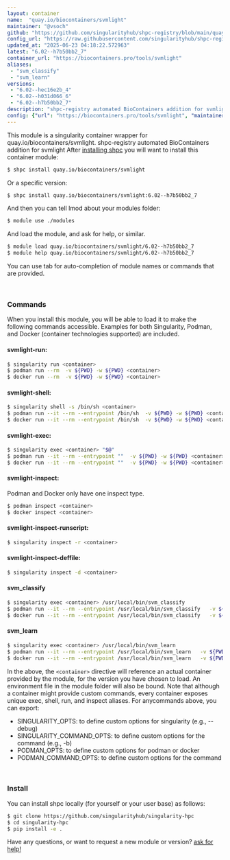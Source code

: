 ```yaml
---
layout: container
name:  "quay.io/biocontainers/svmlight"
maintainer: "@vsoch"
github: "https://github.com/singularityhub/shpc-registry/blob/main/quay.io/biocontainers/svmlight/container.yaml"
config_url: "https://raw.githubusercontent.com/singularityhub/shpc-registry/main/quay.io/biocontainers/svmlight/container.yaml"
updated_at: "2025-06-23 04:18:22.572963"
latest: "6.02--h7b50bb2_7"
container_url: "https://biocontainers.pro/tools/svmlight"
aliases:
 - "svm_classify"
 - "svm_learn"
versions:
 - "6.02--hec16e2b_4"
 - "6.02--h031d066_6"
 - "6.02--h7b50bb2_7"
description: "shpc-registry automated BioContainers addition for svmlight"
config: {"url": "https://biocontainers.pro/tools/svmlight", "maintainer": "@vsoch", "description": "shpc-registry automated BioContainers addition for svmlight", "latest": {"6.02--h7b50bb2_7": "sha256:28c47e71452b6ce433a624481ea93043475fb0394d5d0e580e7b8edafe305264"}, "tags": {"6.02--hec16e2b_4": "sha256:d7131f4d49cbef87a5655498cd83f4606bcb2646871b413635de1b8f7914aa37", "6.02--h031d066_6": "sha256:2fb4c7ff5cf27e6ca26391fd03c7c025524424651db96b80c40d272c8b98c441", "6.02--h7b50bb2_7": "sha256:28c47e71452b6ce433a624481ea93043475fb0394d5d0e580e7b8edafe305264"}, "docker": "quay.io/biocontainers/svmlight", "aliases": {"svm_classify": "/usr/local/bin/svm_classify", "svm_learn": "/usr/local/bin/svm_learn"}}
---
```


This module is a singularity container wrapper for quay.io/biocontainers/svmlight.
shpc-registry automated BioContainers addition for svmlight
After [installing shpc](#install) you will want to install this container module:


```bash
$ shpc install quay.io/biocontainers/svmlight
```

Or a specific version:

```bash
$ shpc install quay.io/biocontainers/svmlight:6.02--h7b50bb2_7
```

And then you can tell lmod about your modules folder:

```bash
$ module use ./modules
```

And load the module, and ask for help, or similar.

```bash
$ module load quay.io/biocontainers/svmlight/6.02--h7b50bb2_7
$ module help quay.io/biocontainers/svmlight/6.02--h7b50bb2_7
```

You can use tab for auto-completion of module names or commands that are provided.

<br>

### Commands

When you install this module, you will be able to load it to make the following commands accessible.
Examples for both Singularity, Podman, and Docker (container technologies supported) are included.

#### svmlight-run:

```bash
$ singularity run <container>
$ podman run --rm  -v ${PWD} -w ${PWD} <container>
$ docker run --rm  -v ${PWD} -w ${PWD} <container>
```

#### svmlight-shell:

```bash
$ singularity shell -s /bin/sh <container>
$ podman run --it --rm --entrypoint /bin/sh  -v ${PWD} -w ${PWD} <container>
$ docker run --it --rm --entrypoint /bin/sh  -v ${PWD} -w ${PWD} <container>
```

#### svmlight-exec:

```bash
$ singularity exec <container> "$@"
$ podman run --it --rm --entrypoint ""  -v ${PWD} -w ${PWD} <container> "$@"
$ docker run --it --rm --entrypoint ""  -v ${PWD} -w ${PWD} <container> "$@"
```

#### svmlight-inspect:

Podman and Docker only have one inspect type.

```bash
$ podman inspect <container>
$ docker inspect <container>
```

#### svmlight-inspect-runscript:

```bash
$ singularity inspect -r <container>
```

#### svmlight-inspect-deffile:

```bash
$ singularity inspect -d <container>
```


#### svm_classify

```bash
$ singularity exec <container> /usr/local/bin/svm_classify
$ podman run --it --rm --entrypoint /usr/local/bin/svm_classify   -v ${PWD} -w ${PWD} <container> -c " $@"
$ docker run --it --rm --entrypoint /usr/local/bin/svm_classify   -v ${PWD} -w ${PWD} <container> -c " $@"
```


#### svm_learn

```bash
$ singularity exec <container> /usr/local/bin/svm_learn
$ podman run --it --rm --entrypoint /usr/local/bin/svm_learn   -v ${PWD} -w ${PWD} <container> -c " $@"
$ docker run --it --rm --entrypoint /usr/local/bin/svm_learn   -v ${PWD} -w ${PWD} <container> -c " $@"
```



In the above, the `<container>` directive will reference an actual container provided
by the module, for the version you have chosen to load. An environment file in the
module folder will also be bound. Note that although a container
might provide custom commands, every container exposes unique exec, shell, run, and
inspect aliases. For anycommands above, you can export:

 - SINGULARITY_OPTS: to define custom options for singularity (e.g., --debug)
 - SINGULARITY_COMMAND_OPTS: to define custom options for the command (e.g., -b)
 - PODMAN_OPTS: to define custom options for podman or docker
 - PODMAN_COMMAND_OPTS: to define custom options for the command

<br>

### Install

You can install shpc locally (for yourself or your user base) as follows:

```bash
$ git clone https://github.com/singularityhub/singularity-hpc
$ cd singularity-hpc
$ pip install -e .
```

Have any questions, or want to request a new module or version? [ask for help!](https://github.com/singularityhub/singularity-hpc/issues)